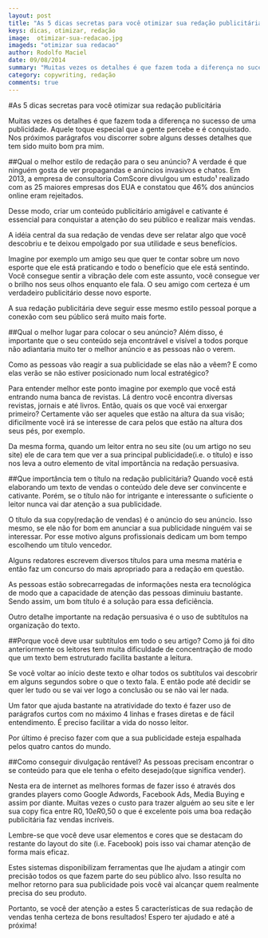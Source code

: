 ```yaml
---
layout: post
title: "As 5 dicas secretas para você otimizar sua redação publicitária"
keys: dicas, otimizar, redação
image:  otimizar-sua-redacao.jpg
imageds: "otimizar sua redacao"
author: Rodolfo Maciel
date: 09/08/2014
summary: "Muitas vezes os detalhes é que fazem toda a diferença no sucesso de uma publicidade. Aquele toque especial que a gente percebe e é conquistado. Nos próximos parágrafos vou discorrer sobre alguns desses detalhes que tem sido muito bom pra mim."
category: copywriting, redação
comments: true
---
```

#As 5 dicas secretas para você otimizar sua redação publicitária

Muitas vezes os detalhes é que fazem toda a diferença no sucesso de uma publicidade. Aquele toque especial que a gente percebe e é conquistado. Nos próximos parágrafos vou discorrer sobre alguns desses detalhes que tem sido muito bom pra mim.

##Qual o melhor estilo de redação para o seu anúncio?
A verdade é que ninguém gosta de ver propagandas e anúncios invasivos e chatos.
Em 2013, a empresa de consultoria ComScore divulgou um estudo¹ realizado com as 25 maiores empresas dos EUA e constatou que 46% dos anúncios online eram rejeitados.

Desse modo, criar um conteúdo publicitário amigável e cativante é essencial para conquistar a atenção do seu público e realizar mais vendas.

A idéia central da sua redação de vendas deve ser relatar algo que você descobriu e te deixou empolgado por sua utilidade e seus benefícios.

Imagine por exemplo um amigo seu que quer te contar sobre um novo esporte que ele está praticando e todo o benefício que ele está sentindo. Você consegue sentir a vibração dele com este assunto, você consegue ver o brilho nos seus olhos enquanto ele fala. O seu amigo com certeza é um verdadeiro publicitário desse novo esporte.

A sua redação publicitária deve seguir esse mesmo estilo pessoal porque a conexão com seu público será muito mais forte.

##Qual o melhor lugar para colocar o seu anúncio?
Além disso, é importante que o seu conteúdo seja encontrável e visível a todos porque não adiantaria muito ter o melhor anúncio e as pessoas não o verem.

Como as pessoas vão reagir a sua publicidade se elas não a vêem? E como elas verão se não estiver posicionado num local estratégico?

Para entender melhor este ponto imagine por exemplo que você está entrando numa banca de revistas. Lá dentro você encontra diversas revistas, jornais e até livros. Então, quais os que você vai enxergar primeiro? Certamente vão ser aqueles que estão na altura da sua visão; dificilmente você irá se interesse de cara pelos que estão na altura dos seus pés, por exemplo.

Da mesma forma, quando um leitor entra no seu site (ou um artigo no seu site) ele de cara tem que ver a sua principal publicidade(i.e. o título) e isso nos leva a outro elemento de vital importância na redação persuasiva.

##Que importância tem o título na redação publicitária?
Quando você está elaborando um texto de vendas o conteúdo dele deve ser convincente e cativante. Porém, se o título não for intrigante e interessante o suficiente o leitor nunca vai dar atenção a sua publicidade.

O título da sua copy(redação de vendas) é  o anúncio do seu anúncio. Isso mesmo, se ele não for bom em anunciar a sua publicidade ninguém vai se interessar. Por esse motivo alguns profissionais dedicam um bom tempo escolhendo um título vencedor.

Alguns redatores escrevem diversos títulos para uma mesma matéria e então faz um concurso do mais apropriado para a redação em questão.

As pessoas estão sobrecarregadas de informações nesta era tecnológica de modo que a capacidade de atenção das pessoas diminuiu bastante. Sendo assim, um bom título é a solução para essa deficiência.

Outro detalhe importante na redação persuasiva é o uso de subtítulos na organização do texto.

##Porque você deve usar subtítulos em todo o seu artigo?
Como já foi dito anteriormente os leitores tem muita dificuldade de concentração de modo que um texto bem estruturado facilita bastante a leitura.

Se você voltar ao início deste texto e olhar todos os subtítulos vai descobrir em alguns segundos sobre o que o texto fala. E então pode até decidir se quer ler tudo ou se vai ver logo a conclusão ou se não vai ler nada.

Um fator que ajuda bastante na atratividade do texto é fazer uso de parágrafos curtos com no máximo 4 linhas e frases diretas e de fácil entendimento. É preciso facilitar a vida do nosso leitor.

Por último é preciso fazer com que a sua publicidade esteja espalhada pelos quatro cantos do mundo.

##Como conseguir divulgação rentável?
As pessoas precisam encontrar o se conteúdo para que ele tenha o efeito desejado(que significa vender).

Nesta era de internet as melhores formas de fazer isso é através dos grandes players como Google Adwords, Facebook Ads, Media Buying e assim por diante.
Muitas vezes o custo para trazer alguém ao seu site e ler sua copy fica entre R$0,10 e R$0,50 o que é excelente pois uma boa redação publicitária faz vendas incríveis.

Lembre-se que você deve usar elementos e cores que se destacam do restante do layout do site  (i.e. Facebook) pois isso vai chamar atenção de forma mais eficaz.

Estes sistemas disponibilizam ferramentas que lhe ajudam a atingir com precisão todos os que fazem parte do seu público alvo. Isso resulta no melhor retorno para sua publicidade pois você vai alcançar quem realmente precisa do seu produto.

Portanto, se você der atenção a estes 5 características de sua redação de vendas tenha certeza de bons resultados! Espero ter ajudado e até a próxima!
